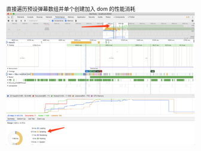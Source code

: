 直接遍历预设弹幕数组并单个创建加入 dom 的性能消耗
![](https://raw.githubusercontent.com/udbbbn/Img/master/_10325d23-090f-40ce-a309-c14dfe0b8316.png)
